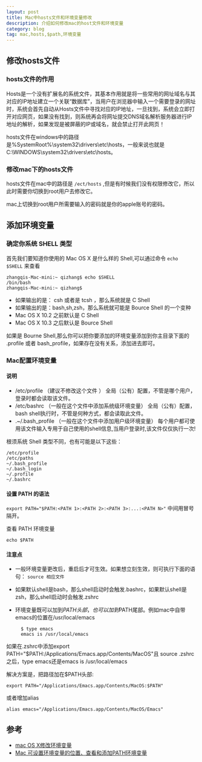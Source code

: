 ```yaml
---
layout: post
title: Mac中hosts文件和环境变量修改
description: 介绍如何修改mac的host文件和环境变量
category: blog
tag: mac,hosts,$path,环境变量
---
```


## 修改hosts文件

### hosts文件的作用

Hosts是一个没有扩展名的系统文件，其基本作用就是将一些常用的网址域名与其对应的IP地址建立一个关联“数据库”，当用户在浏览器中输入一个需要登录的网址时，系统会首先自动从Hosts文件中寻找对应的IP地址，一旦找到，系统会立即打开对应网页，如果没有找到，则系统再会将网址提交DNS域名解析服务器进行IP地址的解析，如果发现是被屏蔽的IP或域名，就会禁止打开此网页！

hosts文件在windows中的路径是%SystemRoot%\system32\drivers\etc\hosts，一般来说也就是C:\WINDOWS\system32\drivers\etc\hosts。

### 修改mac下的hosts文件

hosts文件在mac中的路径是 `/ect/hosts` ,但是有时候我们没有权限修改它，所以此时需要你切换到root用户去修改它。

mac上切换到root用户所需要输入的密码就是你的apple账号的密码。

## 添加环境变量

### 确定你系统 SHELL 类型

首先我们要知道你使用的 Mac OS X 是什么样的 Shell,可以通过命令 `echo $SHELL` 来查看

	zhangqis-Mac-mini:~ qizhang$ echo $SHELL
	/bin/bash
	zhangqis-Mac-mini:~ qizhang$ 

* 如果输出的是： csh 或者是 tcsh ，那么系统就是 C Shell
* 如果输出的是：bash,sh,zsh，那么系统就可能是 Bource Shell 的一个变种
* Mac OS X 10.2 之前默认是 C Shell
* Mac OS X 10.3 之后默认是 Bource Shell

如果是 Bourne Shell,那么你可以把你要添加的环境变量添加到你主目录下面的 .profile 或者 bash_profile，如果存在没有关系，添加进去即可。

### Mac配置环境变量

#### 说明



* /etc/profile   （建议不修改这个文件 ） 全局（公有）配置，不管是哪个用户，登录时都会读取该文件。
* /etc/bashrc    （一般在这个文件中添加系统级环境变量） 全局（公有）配置，bash shell执行时，不管是何种方式，都会读取此文件。
* .~/.bash_profile  （一般在这个文件中添加用户级环境变量） 每个用户都可使用该文件输入专用于自己使用的shell信息,当用户登录时,该文件仅仅执行一次!

根须系统 Shell 类型不同，也有可能是以下这些：

	/etc/profile
	/etc/paths 
	~/.bash_profile 
	~/.bash_login 
	~/.profile 
	~/.bashrc

#### 设置 PATH 的语法

`export PATH="$PATH:<PATH 1>:<PATH 2>:<PATH 3>:...:<PATH N>"` 中间用冒号隔开。

查看 PATH 环境变量

`echo $PATH`


#### 注意点

* 一般环境变量更改后，重启后才可生效。如果想立刻生效，则可执行下面的语句： `source 相应文件`
* 如果默认shell是bash，那么shell启动时会触发.bashrc，如果默认shell是zsh，那么shell启动时会触发.zshrc
* 环境变量既可以加到$PATH头部，也可以加到$PATH尾部。例如mac中自带emacs的位置在/usr/local/emacs

		$ type emacs
		emacs is /usr/local/emacs
		
如果在.zshrc中添加export PATH="$PATH:/Applications/Emacs.app/Contents/MacOS"且 source .zshrc之后，type emacs还是emacs is /usr/local/emacs

解决方案是，把路径加在$PATH头部:

	export PATH="/Applications/Emacs.app/Contents/MacOS:$PATH"

或者增加alias

	alias emacs="/Applications/Emacs.app/Contents/MacOS/Emacs"


## 参考

* [mac OS X修改环境变量](http://www.jianshu.com/p/e6396fab1879)
* [Mac 可设置环境变量的位置、查看和添加PATH环境变量](http://elf8848.iteye.com/blog/1582137)